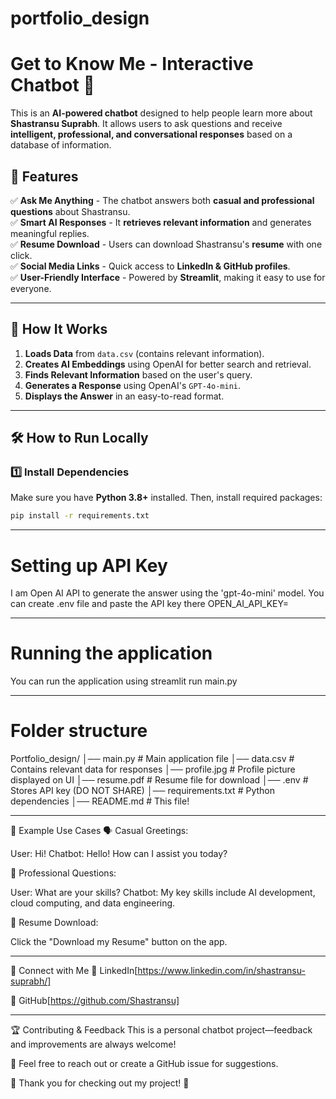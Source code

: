 # portfolio_design
# Get to Know Me - Interactive Chatbot 🤖  

This is an **AI-powered chatbot** designed to help people learn more about **Shastransu Suprabh**. It allows users to ask questions and receive **intelligent, professional, and conversational responses** based on a database of information.  

## 🌟 Features  
✅ **Ask Me Anything** - The chatbot answers both **casual and professional questions** about Shastransu.  
✅ **Smart AI Responses** - It **retrieves relevant information** and generates meaningful replies.  
✅ **Resume Download** - Users can download Shastransu's **resume** with one click.  
✅ **Social Media Links** - Quick access to **LinkedIn & GitHub profiles**.  
✅ **User-Friendly Interface** - Powered by **Streamlit**, making it easy to use for everyone.  

---

## 🚀 How It Works  
1. **Loads Data** from `data.csv` (contains relevant information).  
2. **Creates AI Embeddings** using OpenAI for better search and retrieval.  
3. **Finds Relevant Information** based on the user's query.  
4. **Generates a Response** using OpenAI's `GPT-4o-mini`.  
5. **Displays the Answer** in an easy-to-read format.  

---

## 🛠️ How to Run Locally  

### **1️⃣ Install Dependencies**  
Make sure you have **Python 3.8+** installed. Then, install required packages:  

```sh
pip install -r requirements.txt
```
-------------------------

# Setting up API Key

I am Open AI API to generate the answer using the 'gpt-4o-mini' model. You can create .env file and paste the API key there
OPEN_AI_API_KEY=<your-api-key-here>

---------------------------
# Running the application
You can run the application using
streamlit run main.py

------------------------------
# Folder structure
Portfolio_design/
│── main.py                # Main application file
│── data.csv               # Contains relevant data for responses
│── profile.jpg            # Profile picture displayed on UI
│── resume.pdf             # Resume file for download
│── .env                   # Stores API key (DO NOT SHARE)
│── requirements.txt       # Python dependencies
│── README.md              # This file!

---------------------------------------

📌 Example Use Cases
🗣️ Casual Greetings:

User: Hi!
Chatbot: Hello! How can I assist you today?

💼 Professional Questions:

User: What are your skills?
Chatbot: My key skills include AI development, cloud computing, and data engineering.

📃 Resume Download:

Click the "Download my Resume" button on the app.

---------------------------------
🔗 Connect with Me
🔹 LinkedIn[https://www.linkedin.com/in/shastransu-suprabh/]

🔹 GitHub[https://github.com/Shastransu]

---------------------------------------
🏆 Contributing & Feedback
This is a personal chatbot project—feedback and improvements are always welcome!

📩 Feel free to reach out or create a GitHub issue for suggestions.

💙 Thank you for checking out my project! 🚀






